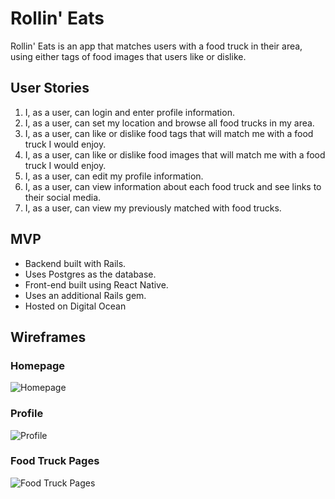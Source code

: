 # Rollin' Eats
Rollin' Eats is an app that matches users with a food truck in their area, using either tags of food images that users like or dislike.

## User Stories
1. I, as a user, can login and enter profile information.
2. I, as a user, can set my location and browse all food trucks in my area.
3. I, as a user, can like or dislike food tags that will match me with a food truck I would enjoy.
4. I, as a user, can like or dislike food images that will match me with a food truck I would enjoy.
5. I, as a user, can edit my profile information.
6. I, as a user, can view information about each food truck and see links to their social media.
7. I, as a user, can view my previously matched with food trucks.

## MVP
* Backend built with Rails.
* Uses Postgres as the database.
* Front-end built using React Native.
* Uses an additional Rails gem.
* Hosted on Digital Ocean

## Wireframes

### Homepage
![Homepage](https://github.com/jvela924/rollin_eats/blob/master/app/assets/images/Rollin%20Eats%20Homepage.png)

### Profile
![Profile](https://github.com/jvela924/rollin_eats/blob/master/app/assets/images/Rollin%20Eats%20Profile%20Page.png)

### Food Truck Pages
![Food Truck Pages](https://github.com/jvela924/rollin_eats/blob/master/app/assets/images/Rollin%20Eats%20Food%20Truck%20Page.png)
